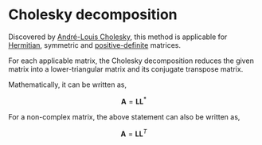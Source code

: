 # Cholesky decomposition

Discovered by [André-Louis Cholesky](https://en.wikipedia.org/wiki/Andr%C3%A9-Louis_Cholesky), this method is applicable for [Hermitian](https://en.wikipedia.org/wiki/Hermitian_matrix), symmetric and [positive-definite](https://en.wikipedia.org/wiki/Positive-definite_matrix) matrices.

For each applicable matrix, the Cholesky decomposition reduces the given matrix into a lower-triangular matrix and its conjugate transpose matrix.

Mathematically, it can be written as,

$$\textbf{A} = \textbf{L}\textbf{L}^*$$

For a non-complex matrix, the above statement can also be written as,

$$\textbf{A} = \textbf{L}\textbf{L}^T$$